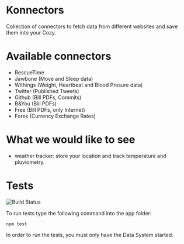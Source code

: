# Konnectors

Collection of connectors to fetch data from different websites and save them
into your Cozy.

# Available connectors

* RescueTime
* Jawbone (Move and Sleep data)
* Withings (Weight, Heartbeat and Blood Presure data)
* Twitter (Published Tweets)
* Github (Bill PDFs, Commits)
* B&You (Bill PDFs)
* Free (Bill PDFs, only Internet)
* Forex (Currency Exchange Rates)

# What we would like to see

* weather tracker: store your location and track temperature and pluviometry.

# Tests

![Build
Status](https://travis-ci.org/cozy-labs/konnectors.png?branch=master)

To run tests type the following command into the app folder:

    npm test

In order to run the tests, you must only have the Data System started.
